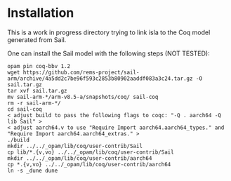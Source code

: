 # Installation

This is a work in progress directory trying to link isla to the Coq model generated from Sail.

One can install the Sail model with the following steps (NOT TESTED):
```
opam pin coq-bbv 1.2
wget https://github.com/rems-project/sail-arm/archive/4a5dd2c7be96f593c2853b80902aaddf083a3c24.tar.gz -O sail.tar.gz
tar xvf sail.tar.gz
mv sail-arm-*/arm-v8.5-a/snapshots/coq/ sail-coq
rm -r sail-arm-*/
cd sail-coq
< adjust build to pass the following flags to coqc: "-Q . aarch64 -Q lib Sail" >
< adjust aarch64.v to use "Require Import aarch64.aarch64_types." and "Require Import aarch64.aarch64_extras." >
./build
mkdir ../../_opam/lib/coq/user-contrib/Sail
cp lib/*.{v,vo} ../../_opam/lib/coq/user-contrib/Sail
mkdir ../../_opam/lib/coq/user-contrib/aarch64
cp *.{v,vo} ../../_opam/lib/coq/user-contrib/aarch64
ln -s _dune dune
```
